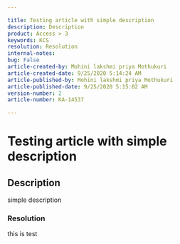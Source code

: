```yaml
---  

title: Testing article with simple description  
description: Description  
product: Access > 3  
keywords: KCS  
resolution: Resolution  
internal-notes:   
bug: False  
article-created-by: Mohini lakshmi priya Mothukuri  
article-created-date: 9/25/2020 5:14:24 AM  
article-published-by: Mohini lakshmi priya Mothukuri  
article-published-date: 9/25/2020 5:15:02 AM  
version-number: 2  
article-number: KA-14537

---  
```


# Testing article with simple description

## Description

simple description

### Resolution

this is test
